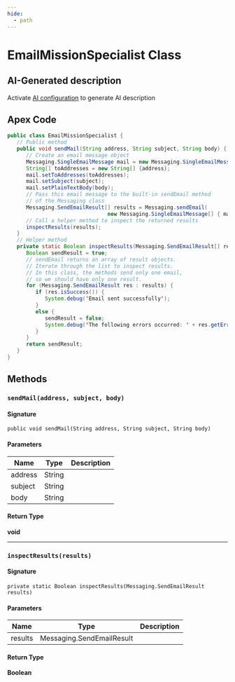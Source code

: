 ```yaml
---
hide:
  - path
---
```


# EmailMissionSpecialist Class

## AI-Generated description

Activate [AI configuration](https://sfdx-hardis.cloudity.com/salesforce-ai-setup/) to generate AI description

## Apex Code

```java
public class EmailMissionSpecialist {
   // Public method
   public void sendMail(String address, String subject, String body) {
      // Create an email message object
      Messaging.SingleEmailMessage mail = new Messaging.SingleEmailMessage();
      String[] toAddresses = new String[] {address};
      mail.setToAddresses(toAddresses);
      mail.setSubject(subject);
      mail.setPlainTextBody(body);
      // Pass this email message to the built-in sendEmail method 
      // of the Messaging class
      Messaging.SendEmailResult[] results = Messaging.sendEmail(
                                new Messaging.SingleEmailMessage[] { mail });
      // Call a helper method to inspect the returned results
      inspectResults(results);
   }
   // Helper method
   private static Boolean inspectResults(Messaging.SendEmailResult[] results) {
      Boolean sendResult = true;
      // sendEmail returns an array of result objects.
      // Iterate through the list to inspect results. 
      // In this class, the methods send only one email, 
      // so we should have only one result.
      for (Messaging.SendEmailResult res : results) {
         if (res.isSuccess()) {
            System.debug('Email sent successfully');
         }
         else {
            sendResult = false;
            System.debug('The following errors occurred: ' + res.getErrors());                 
         }
      }
      return sendResult;
   }
}
```

## Methods
### `sendMail(address, subject, body)`

#### Signature
```apex
public void sendMail(String address, String subject, String body)
```

#### Parameters
| Name | Type | Description |
|------|------|-------------|
| address | String |  |
| subject | String |  |
| body | String |  |

#### Return Type
**void**

---

### `inspectResults(results)`

#### Signature
```apex
private static Boolean inspectResults(Messaging.SendEmailResult results)
```

#### Parameters
| Name | Type | Description |
|------|------|-------------|
| results | Messaging.SendEmailResult |  |

#### Return Type
**Boolean**